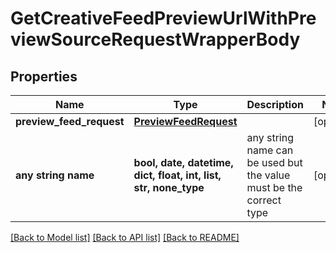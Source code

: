 # GetCreativeFeedPreviewUrlWithPreviewSourceRequestWrapperBody


## Properties
Name | Type | Description | Notes
------------ | ------------- | ------------- | -------------
**preview_feed_request** | [**PreviewFeedRequest**](PreviewFeedRequest.md) |  | [optional] 
**any string name** | **bool, date, datetime, dict, float, int, list, str, none_type** | any string name can be used but the value must be the correct type | [optional]

[[Back to Model list]](../README.md#documentation-for-models) [[Back to API list]](../README.md#documentation-for-api-endpoints) [[Back to README]](../README.md)


